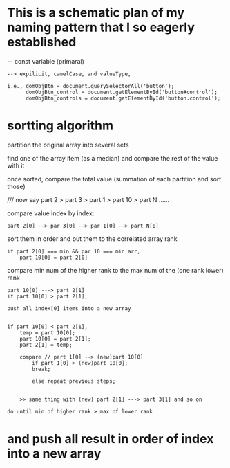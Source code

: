 # This is a schematic plan of my naming pattern that I so eagerly established

-- const variable (primaral)
	
	--> expilicit, camelCase, and valueType, 
	
	i.e., domObjBtn = document.querySelectorAll('button');
		  domObjBtn_control = document.getElementById('button#control');
		  domObjBtn_controls = document.getElementById('button.control');
			
		  





# sortting algorithm

partition the original array into several sets

find one of the array item (as a median) and compare the rest of the value with it 

once sorted, compare the total value (summation of each partition and sort those)


/// now say    part 2  > part 3 > part 1 > part 10 > part N ......

compare value index by index:

	part 2[0] --> par 3[0] --> par 1[0] --> part N[0]


sort them in order and put them to the correlated array rank

	if part 2[0] === min && par 10 === min arr, 
		part 10[0] = part 2[0]


compare min num of the higher rank to the max num of the (one rank lower) rank

	part 10[0] ---> part 2[1]
	if part 10[0] > part 2[1],

	push all index[0] items into a new array 


	if part 10[0] < part 2[1], 
		temp = part 10[0];
		part 10[0] = part 2[1];
		part 2[1] = temp;

		compare // part 1[0] --> (new)part 10[0]
			if part 1[0] > (new)part 10[0];
			break;

			else repeat previous steps; 

		
		>> same thing with (new) part 2[1] ---> part 3[1] and so on

	do until min of higher rank > max of lower rank


# and push all result in order of index into a new array


